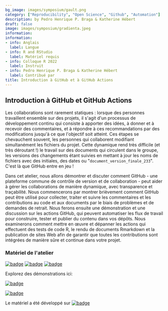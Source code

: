 ```yaml
---
bg_image: images/symposium/gault.png
category: ["Reproducibility", "Open Science", "Github", "Automation"]
description: by Pedro Henrique P. Braga & Katherine Hébert
draft: false
image: images/symposium/gradienta.jpeg
information:
information:
- info: Anglais
  label: Langue
- info: R and RStudio
  label: Matériel requis
- info: Colloque R 2022
  label: Instruit
- info: Pedro Henrique P. Braga & Katherine Hébert
  label: Contribué par
title: Introduction à GitHub et à GitHub Actions
---
```


## Introduction à GitHub et GitHub Actions 

Les collaborations sont rarement statiques : lorsque des personnes travaillent ensemble sur des projets, il s'agit d'un processus de développement continu qui consiste à apporter des idées, à donner et à recevoir des commentaires, et à répondre à ces recommandations par des modifications jusqu'à ce que l'objectif soit atteint. Ces étapes se chevauchent souvent, les personnes qui collaborent modifiant simultanément les fichiers du projet. Cette dynamique rend très difficile (et très déroutant !) le travail sur des documents qui circulent dans le groupe, les versions des changements étant suivies en mettant à jour les noms de fichiers avec des initiales, des dates ou "`document_version_finale_233`". C'est là que GitHub entre en jeu !

Dans cet atelier, nous allons démontrer et discuter comment GitHub - une plateforme commune de contrôle de version et de collaboration - peut aider à gérer les collaborations de manière dynamique, avec transparence et traçabilité. Nous commencerons par montrer brièvement comment GitHub peut être utilisé pour collecter, traiter et suivre les commentaires et les contributions au code et aux documents par le biais de problèmes et de demandes de retrait. Nous ferons ensuite une démonstration et une discussion sur les actions GitHub, qui peuvent automatiser les flux de travail pour construire, tester et publier du contenu dans vos dépôts. Nous examinerons comment mettre en œuvre et dépanner les actions qui effectuent des tests de code R, le rendu de documents Rmarkdown et la publication de sites Web afin de garantir que toutes les contributions sont intégrées de manière sûre et continue dans votre projet.

### Matériel de l'atelier

[![badge](https://img.shields.io/static/v1?style=for-the-badge&label=Présentation&message=Ouvrir&color=BF616A)](https://pedrohbraga.github.io/IntroGitHubActions-Workshop/presentation-en/IntroToGitHub_GitHubActions_QCBSRSym2022_KH_PHPB_en.html#1) [![badge](https://img.shields.io/static/v1?style=for-the-badge&label=Exercice&message=01&color=B48EAD)](https://pedrohbraga.github.io/IntroGitHubActions-Workshop/exercises/Exercise1.html#1) [![badge](https://img.shields.io/static/v1?style=for-the-badge&label=Exercice&message=02&color=8FBCBB)](https://pedrohbraga.github.io/IntroGitHubActions-Workshop/exercises/IntroGitHubActions_exercise_2.html)

Explorez des démonstrations ici:

[![badge](https://img.shields.io/static/v1?style=social&logo=github&label=GitHub&message=katherinehebert/demo-runRscript&color=BF616A)](https://github.com/katherinehebert/demo-runRscript) 

[![badge](https://img.shields.io/static/v1?style=social&logo=github&label=GitHub&message=katherinehebert/demo-deployshiny&color=BF616A)](https://github.com/katherinehebert/demo-deployshiny) 

Le matériel a été développé sur [![badge](https://img.shields.io/static/v1?style=social&logo=github&label=GitHub&message=pedrohbraga/IntroGitHubActions-Workshop&color=BF616A)](https://github.com/pedrohbraga/IntroGitHubActions-Workshop) 

